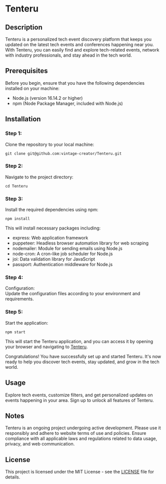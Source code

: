 <h1>Tenteru</h1>

  <h2>Description</h2>
  <p>Tenteru is a personalized tech event discovery platform that keeps you updated on the latest tech events and conferences happening near you. With Tenteru, you can easily find and explore tech-related events, network with industry professionals, and stay ahead in the tech world.</p>

  <h2>Prerequisites</h2>
  <p>Before you begin, ensure that you have the following dependencies installed on your machine:</p>
  <ul>
    <li>Node.js (version 16.14.2 or higher)</li>
    <li>npm (Node Package Manager, included with Node.js)</li>
  </ul>

  <h2>Installation</h2>
  <h3>Step 1:</h3>
  <p>Clone the repository to your local machine:</p>
  <pre><code>git clone git@github.com:vintage-creator/Tenteru.git</code></pre>

  <h3>Step 2:</h3>
  <p>Navigate to the project directory:</p>
  <pre><code>cd Tenteru</code></pre>

  <h3>Step 3:</h3>
  <p>Install the required dependencies using npm:</p>
  <pre><code>npm install</code></pre>
  <p>This will install necessary packages including:</p>
  <ul>
    <li>express: Web application framework</li>
    <li>puppeteer: Headless browser automation library for web scraping</li>
    <li>nodemailer: Module for sending emails using Node.js</li>
    <li>node-cron: A cron-like job scheduler for Node.js</li>
    <li>joi: Data validation library for JavaScript</li>
    <li>passport: Authentication middleware for Node.js</li>
  </ul>

  <h3>Step 4:</h3>
  <p>Configuration:<br>
    Update the configuration files according to your environment and requirements.</p>

  <h3>Step 5:</h3>
  <p>Start the application:</p>
  <pre><code>npm start</code></pre>
  <p>This will start the Tenteru application, and you can access it by opening your browser and navigating to <a href="http://localhost:5500/tenteruv1/home">Tenteru</a>.</p>

  <p>Congratulations! You have successfully set up and started Tenteru. It's now ready to help you discover tech events, stay updated, and grow in the tech world.</p>

  <h2>Usage</h2>
  <p>Explore tech events, customize filters, and get personalized updates on events happening in your area. Sign up to unlock all features of Tenteru.</p>

  <h2>Notes</h2>
  <p>Tenteru is an ongoing project undergoing active development. Please use it responsibly and adhere to website terms of use and policies. Ensure compliance with all applicable laws and regulations related to data usage, privacy, and web communication.</p>

  <h2>License</h2>
  <p>This project is licensed under the MIT License - see the <a href="https://github.com/vintage-creator/Tenteru/blob/main/LICENSE">LICENSE</a> file for details.</p>
